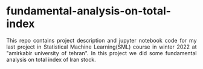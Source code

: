 # fundamental-analysis-on-total-index
<p align="justify"> This repo contains project description and jupyter notebook code for my last project in Statistical Machine Learning(SML) course in winter 2022 at "amirkabir university of tehran". In this project we did some fundamental analysis on total index of Iran stock. </p>
